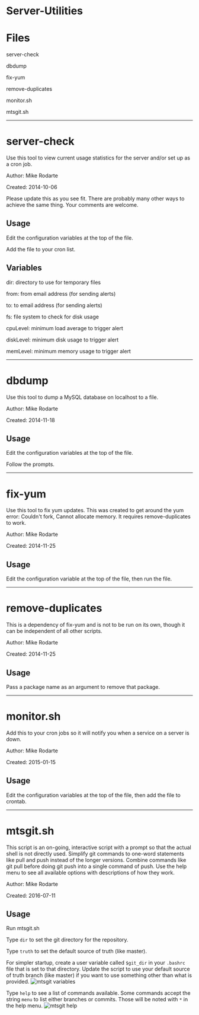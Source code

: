 ﻿Server-Utilities
================

Files
================
server-check

dbdump

fix-yum

remove-duplicates

monitor.sh

mtsgit.sh

---

server-check
================
Use this tool to view current usage statistics for the server and/or set up as 
a cron job.

Author: Mike Rodarte

Created: 2014-10-06

Please update this as you see fit. There are probably many other ways to achieve
the same thing. Your comments are welcome.

Usage
--------------------
Edit the configuration variables at the top of the file.

Add the file to your cron list.

Variables
--------------------
dir: directory to use for temporary files

from: from email address (for sending alerts)

to: to email address (for sending alerts)

fs: file system to check for disk usage

cpuLevel: minimum load average to trigger alert

diskLevel: minimum disk usage to trigger alert

memLevel: minimum memory usage to trigger alert

---

dbdump
===============
Use this tool to dump a MySQL database on localhost to a file.

Author: Mike Rodarte

Created: 2014-11-18

Usage
------------------
Edit the configuration variables at the top of the file.

Follow the prompts.

---

fix-yum
===============
Use this tool to fix yum updates. This was created to get around the yum error: 
Couldn't fork, Cannot allocate memory. It requires remove-duplicates to work.

Author: Mike Rodarte

Created: 2014-11-25

Usage
------------------
Edit the configuration variable at the top of the file, then run the file.

---

remove-duplicates
===============
This is a dependency of fix-yum and is not to be run on its own, though it 
can be independent of all other scripts.

Author: Mike Rodarte

Created: 2014-11-25

Usage
------------------
Pass a package name as an argument to remove that package. 

---

monitor.sh
===============
Add this to your cron jobs so it will notify you when a service on a server is down.

Author: Mike Rodarte

Created: 2015-01-15

Usage
------------------
Edit the configuration variables at the top of the file, then add the file to crontab.

---

mtsgit.sh
===============
This script is an on-going, interactive script with a prompt so that the actual shell is not directly used.
Simplify git commands to one-word statements like pull and push instead of the longer versions.
Combine commands like git pull before doing git push into a single command of push.
Use the help menu to see all available options with descriptions of how they work.

Author: Mike Rodarte

Created: 2016-07-11

Usage
------------------
Run mtsgit.sh

Type `dir` to set the git directory for the repository.

Type `truth` to set the default source of truth (like master).

For simpler startup, create a user variable called `$git_dir` in your `.bashrc` file that is set to that directory.
Update the script to use your default source of truth branch (like master) if you want to use something other than what is provided.
![mtsgit variables](https://ilj.co/images/mtsgit-variables-1.42.png)


Type `help` to see a list of commands available.
Some commands accept the string `menu` to list either branches or commits. 
Those will be noted with `*` in the help menu.
![mtsgit help](https://ilj.co/images/mtsgit-help-1.42.png)

